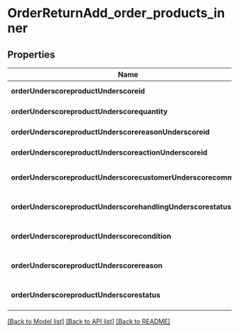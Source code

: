 # OrderReturnAdd_order_products_inner

## Properties
Name | Type | Description | Notes
------------ | ------------- | ------------- | -------------
**orderUnderscoreproductUnderscoreid** | **string** |  | [default to null]
**orderUnderscoreproductUnderscorequantity** | **integer** |  | [default to null]
**orderUnderscoreproductUnderscorereasonUnderscoreid** | **string** |  | [default to null]
**orderUnderscoreproductUnderscoreactionUnderscoreid** | **string** |  | [default to null]
**orderUnderscoreproductUnderscorecustomerUnderscorecomment** | **string** |  | [optional] [default to null]
**orderUnderscoreproductUnderscorehandlingUnderscorestatus** | **string** |  | [optional] [default to null]
**orderUnderscoreproductUnderscorecondition** | **string** |  | [optional] [default to null]
**orderUnderscoreproductUnderscorereason** | **string** |  | [optional] [default to null]
**orderUnderscoreproductUnderscorestatus** | **string** |  | [optional] [default to null]

[[Back to Model list]](../README.md#documentation-for-models) [[Back to API list]](../README.md#documentation-for-api-endpoints) [[Back to README]](../README.md)


